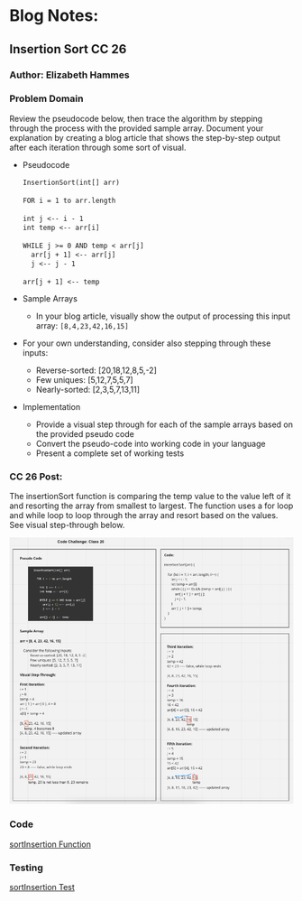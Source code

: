 # Blog Notes: 

## Insertion Sort CC 26

### Author: Elizabeth Hammes

### Problem Domain

Review the pseudocode below, then trace the algorithm by stepping through the process with the provided sample array. Document your explanation by creating a blog article that shows the step-by-step output after each iteration through some sort of visual.  

- Pseudocode

      InsertionSort(int[] arr)

      FOR i = 1 to arr.length

      int j <-- i - 1
      int temp <-- arr[i]

      WHILE j >= 0 AND temp < arr[j]
        arr[j + 1] <-- arr[j]
        j <-- j - 1

      arr[j + 1] <-- temp

- Sample Arrays
  - In your blog article, visually show the output of processing this input array: `[8,4,23,42,16,15]`

- For your own understanding, consider also stepping through these inputs:
  - Reverse-sorted: [20,18,12,8,5,-2]
  - Few uniques: [5,12,7,5,5,7]
  - Nearly-sorted: [2,3,5,7,13,11]
- Implementation
  - Provide a visual step through for each of the sample arrays based on the provided pseudo code
  - Convert the pseudo-code into working code in your language
  - Present a complete set of working tests

### CC 26 Post:

The insertionSort function is comparing the temp value to the value left of it and resorting the array from smallest to largest. The function uses a for loop and while loop to loop through the array and resort based on the values. See visual step-through below.

![visual](./public/img/cc-26.jpg)

### Code

[sortInsertion Function](./index.js)

### Testing

[sortInsertion Test](./insertion.test.js)